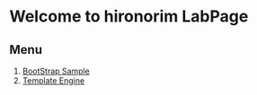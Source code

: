 # Welcome to hironorim LabPage

## Menu
1. [BootStrap Sample](./bootstrap/index.html) 
2. [Template Engine](./templateEngine/index.html)